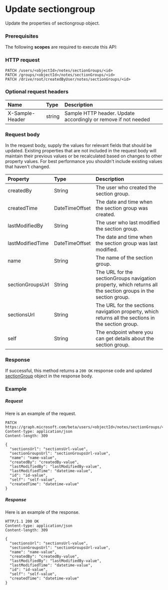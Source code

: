 # Update sectiongroup

Update the properties of sectiongroup object.
### Prerequisites
The following **scopes** are required to execute this API: 
### HTTP request
<!-- { "blockType": "ignored" } -->
```http
PATCH /users/<objectId>/notes/sectionGroups/<id>
PATCH /groups/<objectId>/notes/sectionGroups/<id>
PATCH /drive/root/createdByUser/notes/sectionGroups/<id>
```
### Optional request headers
| Name       | Type | Description|
|:-----------|:------|:----------|
| X-Sample-Header  | string  | Sample HTTP header. Update accordingly or remove if not needed|

### Request body
In the request body, supply the values for relevant fields that should be updated. Existing properties that are not included in the request body will maintain their previous values or be recalculated based on changes to other property values. For best performance you shouldn't include existing values that haven't changed.

| Property	   | Type	|Description|
|:---------------|:--------|:----------|
|createdBy|String|The user who created the section group.|
|createdTime|DateTimeOffset|The date and time when the section group was created.|
|lastModifiedBy|String|The user who last modified the section group.|
|lastModifiedTime|DateTimeOffset|The date and time when the section group was last modified.|
|name|String|The name of the section group.|
|sectionGroupsUrl|String|The URL for the sectionGroups navigation property, which returns all the section groups in the section group.|
|sectionsUrl|String|The URL for the sections navigation property, which returns all the sections in the section group.|
|self|String|The endpoint where you can get details about the section group.|

### Response
If successful, this method returns a `200 OK` response code and updated [sectionGroup](../resources/sectiongroup.md) object in the response body.
### Example
##### Request
Here is an example of the request.
<!-- {
  "blockType": "request",
  "name": "update_sectiongroup"
}-->
```http
PATCH https://graph.microsoft.com/beta/users/<objectId>/notes/sectionGroups/<id>
Content-type: application/json
Content-length: 309

{
  "sectionsUrl": "sectionsUrl-value",
  "sectionGroupsUrl": "sectionGroupsUrl-value",
  "name": "name-value",
  "createdBy": "createdBy-value",
  "lastModifiedBy": "lastModifiedBy-value",
  "lastModifiedTime": "datetime-value",
  "id": "id-value",
  "self": "self-value",
  "createdTime": "datetime-value"
}
```
##### Response
Here is an example of the response.
<!-- {
  "blockType": "response",
  "truncated": false,
  "@odata.type": "microsoft.graph.sectiongroup"
} -->
```http
HTTP/1.1 200 OK
Content-type: application/json
Content-length: 309

{
  "sectionsUrl": "sectionsUrl-value",
  "sectionGroupsUrl": "sectionGroupsUrl-value",
  "name": "name-value",
  "createdBy": "createdBy-value",
  "lastModifiedBy": "lastModifiedBy-value",
  "lastModifiedTime": "datetime-value",
  "id": "id-value",
  "self": "self-value",
  "createdTime": "datetime-value"
}
```

<!-- uuid: 8fcb5dbc-d5aa-4681-8e31-b001d5168d79
2015-10-25 14:57:30 UTC -->
<!-- {
  "type": "#page.annotation",
  "description": "Update sectiongroup",
  "keywords": "",
  "section": "documentation",
  "tocPath": ""
}-->